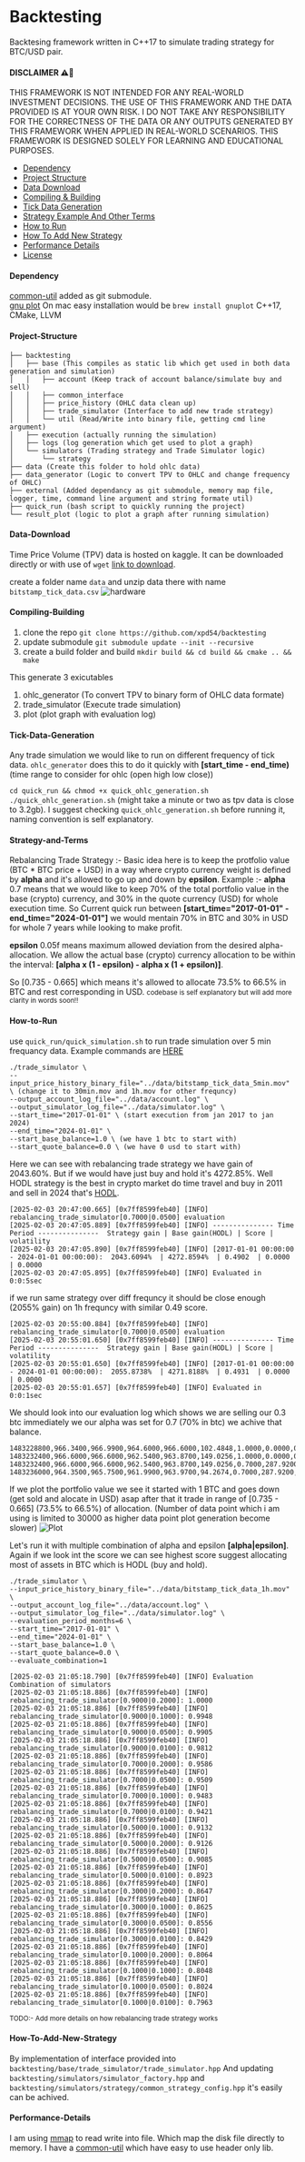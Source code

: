 # Backtesting

Backtesing framework written in C++17 to simulate trading strategy for BTC/USD pair.

#### DISCLAIMER ⚠️🛑

THIS FRAMEWORK IS NOT INTENDED FOR ANY REAL-WORLD INVESTMENT DECISIONS. THE USE OF THIS FRAMEWORK AND THE DATA PROVIDED IS AT YOUR OWN RISK. I DO NOT TAKE ANY RESPONSIBILITY FOR THE CORRECTNESS OF THE DATA OR ANY OUTPUTS GENERATED BY THIS FRAMEWORK WHEN APPLIED IN REAL-WORLD SCENARIOS. THIS FRAMEWORK IS DESIGNED SOLELY FOR LEARNING AND EDUCATIONAL PURPOSES.

- [Dependency](#dependency)
- [Project Structure](#project-structure)
- [Data Download](#data-download)
- [Compiling & Building](#compiling-building)
- [Tick Data Generation](#tick-data-generation)
- [Strategy Example And Other Terms](#strategy-and-terms)
- [How to Run](#how-to-run)
- [How To Add New Strategy](#how-to-add-new-strategy)
- [Performance Details](#performance-details)
- [License](#license)

#### Dependency

[common-util](https://github.com/xpd54/common_util) added as git submodule.<br>
[gnu plot](http://www.gnuplot.info/) On mac easy installation would be `brew install gnuplot`
C++17, CMake, LLVM

#### Project-Structure

```
├── backtesting
│   ├── base (This compiles as static lib which get used in both data generation and simulation)
│   │   ├── account (Keep track of account balance/simulate buy and sell)
│   │   ├── common_interface
│   │   ├── price_history (OHLC data clean up)
│   │   ├── trade_simulator (Interface to add new trade strategy)
│   │   └── util (Read/Write into binary file, getting cmd line argument)
│   ├── execution (actually running the simulation)
│   ├── logs (log generation which get used to plot a graph)
│   └── simulators (Trading strategy and Trade Simulator logic)
│       └── strategy
├── data (Create this folder to hold ohlc data)
├── data_generator (Logic to convert TPV to OHLC and change frequency of OHLC)
├── external (Added dependancy as git submodule, memory map file, logger, time, command line argument and string formate util)
├── quick_run (bash script to quickly running the project)
└── result_plot (logic to plot a graph after running simulation)
```

#### Data-Download

Time Price Volume (TPV) data is hosted on kaggle. It can be downloaded directly or with use of `wget` [link to download](https://www.kaggle.com/api/v1/datasets/download/saltwateroil/bitstamp-tpv-usd).

create a folder name `data` and unzip data there with name `bitstamp_tick_data.csv`
![hardware](/screenshots/data-download.png)

#### Compiling-Building

1. clone the repo `git clone https://github.com/xpd54/backtesting`
2. update submodule `git submodule update --init --recursive`
3. create a build folder and build `mkdir build && cd build && cmake .. && make`

This generate 3 exicutables

1. ohlc_generator (To convert TPV to binary form of OHLC data formate)
2. trade_simulator (Execute trade simulation)
3. plot (plot graph with evaluation log)

#### Tick-Data-Generation

Any trade simulation we would like to run on different frequency of tick data. `ohlc_generator` does this to do it quickly with **[start_time - end_time)** (time range to consider for ohlc (open high low close))

`cd quick_run && chmod +x quick_ohlc_generation.sh`
`./quick_ohlc_generation.sh` (might take a minute or two as tpv data is close to 3.2gb). I suggest checking `quick_ohlc_generation.sh` before running it, naming convention is self explanatory.

#### Strategy-and-Terms

Rebalancing Trade Strategy :- Basic idea here is to keep the protfolio value (BTC \* BTC price + USD) in a way where crypto currency weight is defined by **alpha** and it's allowed to go up and down by **epsilon**.
Example :-
**alpha** 0.7 means that we would like to keep 70% of the total portfolio value in the base (crypto) currency,
and 30% in the quote currency (USD) for whole execution time. So Current quick run between
**[start_time="2017-01-01" - end_time="2024-01-01"]**
we would mentain 70% in BTC and 30% in USD for whole 7 years while looking to make profit.

**epsilon** 0.05f means maximum allowed deviation from the desired alpha-allocation.
We allow the actual base (crypto) currency allocation to be within the interval: **[alpha x (1 - epsilon) - alpha x (1 + epsilon)]**.

So [0.735 - 0.665] which means it's allowed to allocate 73.5% to 66.5% in BTC and rest corresponding in USD.
<small>codebase is self explanatory but will add more clarity in words soon!!</small>

#### How-to-Run

use `quick_run/quick_simulation.sh` to run trade simulation over 5 min frequancy data.
Example commands are [HERE](https://github.com/xpd54/backtesting/tree/main/quick_run)

```
./trade_simulator \
--input_price_history_binary_file="../data/bitstamp_tick_data_5min.mov" \ (change it to 30min.mov and 1h.mov for other frequncy)
--output_account_log_file="../data/account.log" \
--output_simulator_log_file="../data/simulator.log" \
--start_time="2017-01-01" \ (start execution from jan 2017 to jan 2024)
--end_time="2024-01-01" \
--start_base_balance=1.0 \ (we have 1 btc to start with)
--start_quote_balance=0.0 \ (we have 0 usd to start with)
```

Here we can see with rebalancing trade strategy we have gain of 2043.60%. But if we would have just buy and hold it's 4272.85%. Well HODL strategy is the best in crypto market do time travel and buy in 2011 and sell in 2024 that's [HODL](https://www.investopedia.com/terms/h/hodl.asp).

```
[2025-02-03 20:47:00.665] [0x7ff8599feb40] [INFO] rebalancing_trade_simulator[0.7000|0.0500] evaluation
[2025-02-03 20:47:05.889] [0x7ff8599feb40] [INFO] --------------- Time Period ---------------  Strategy gain | Base gain(HODL) | Score | volatility
[2025-02-03 20:47:05.890] [0x7ff8599feb40] [INFO] [2017-01-01 00:00:00 - 2024-01-01 00:00:00):  2043.6094%  | 4272.8594%  | 0.4902  | 0.0000  | 0.0000
[2025-02-03 20:47:05.895] [0x7ff8599feb40] [INFO] Evaluated in 0:0:5sec
```

if we run same strategy over diff frequncy it should be close enough (2055% gain) on 1h frequncy with similar 0.49 score.

```
[2025-02-03 20:55:00.884] [0x7ff8599feb40] [INFO] rebalancing_trade_simulator[0.7000|0.0500] evaluation
[2025-02-03 20:55:01.650] [0x7ff8599feb40] [INFO] --------------- Time Period ---------------  Strategy gain | Base gain(HODL) | Score | volatility
[2025-02-03 20:55:01.650] [0x7ff8599feb40] [INFO] [2017-01-01 00:00:00 - 2024-01-01 00:00:00):  2055.8738%  | 4271.8188%  | 0.4931  | 0.0000  | 0.0000
[2025-02-03 20:55:01.657] [0x7ff8599feb40] [INFO] Evaluated in 0:0:1sec
```

We should look into our evaluation log which shows we are selling our 0.3 btc immediately we our alpha was set for 0.7 (70% in btc) we achive that balance.

```
1483228800,966.3400,966.9900,964.6000,966.6000,102.4848,1.0000,0.0000,0.0000,,,,,
1483232400,966.6000,966.6000,962.5400,963.8700,149.0256,1.0000,0.0000,0.0000,,,,,
1483232400,966.6000,966.6000,962.5400,963.8700,149.0256,0.7000,287.9200,1.4500,MARKET,SELL,0.300000,,
1483236000,964.3500,965.7500,961.9900,963.9700,94.2674,0.7000,287.9200,1.4500,,,,,
```

If we plot the portfolio value we see it started with 1 BTC and goes down (get sold and alocate in USD) asap after that it trade in range of [0.735 - 0.665] (73.5% to 66.5%) of allocation.
(Number of data point which i am using is limited to 30000 as higher data point plot generation become slower)
![Plot](/screenshots/gnuplot.png)

Let's run it with multiple combination of alpha and epsilon **[alpha|epsilon]**. Again if we look int the score we can see highest score suggest allocating most of assets in BTC which is HODL (buy and hold).

```
./trade_simulator \
--input_price_history_binary_file="../data/bitstamp_tick_data_1h.mov" \
--output_account_log_file="../data/account.log" \
--output_simulator_log_file="../data/simulator.log" \
--evaluation_period_months=6 \
--start_time="2017-01-01" \
--end_time="2024-01-01" \
--start_base_balance=1.0 \
--start_quote_balance=0.0 \
--evaluate_combination=1
```

```
[2025-02-03 21:05:18.790] [0x7ff8599feb40] [INFO] Evaluation Combination of simulators
[2025-02-03 21:05:18.886] [0x7ff8599feb40] [INFO] rebalancing_trade_simulator[0.9000|0.2000]: 1.0000
[2025-02-03 21:05:18.886] [0x7ff8599feb40] [INFO] rebalancing_trade_simulator[0.9000|0.1000]: 0.9948
[2025-02-03 21:05:18.886] [0x7ff8599feb40] [INFO] rebalancing_trade_simulator[0.9000|0.0500]: 0.9905
[2025-02-03 21:05:18.886] [0x7ff8599feb40] [INFO] rebalancing_trade_simulator[0.9000|0.0100]: 0.9812
[2025-02-03 21:05:18.886] [0x7ff8599feb40] [INFO] rebalancing_trade_simulator[0.7000|0.2000]: 0.9586
[2025-02-03 21:05:18.886] [0x7ff8599feb40] [INFO] rebalancing_trade_simulator[0.7000|0.0500]: 0.9509
[2025-02-03 21:05:18.886] [0x7ff8599feb40] [INFO] rebalancing_trade_simulator[0.7000|0.1000]: 0.9483
[2025-02-03 21:05:18.886] [0x7ff8599feb40] [INFO] rebalancing_trade_simulator[0.7000|0.0100]: 0.9421
[2025-02-03 21:05:18.886] [0x7ff8599feb40] [INFO] rebalancing_trade_simulator[0.5000|0.1000]: 0.9132
[2025-02-03 21:05:18.886] [0x7ff8599feb40] [INFO] rebalancing_trade_simulator[0.5000|0.2000]: 0.9126
[2025-02-03 21:05:18.886] [0x7ff8599feb40] [INFO] rebalancing_trade_simulator[0.5000|0.0500]: 0.9085
[2025-02-03 21:05:18.886] [0x7ff8599feb40] [INFO] rebalancing_trade_simulator[0.5000|0.0100]: 0.8923
[2025-02-03 21:05:18.886] [0x7ff8599feb40] [INFO] rebalancing_trade_simulator[0.3000|0.2000]: 0.8647
[2025-02-03 21:05:18.886] [0x7ff8599feb40] [INFO] rebalancing_trade_simulator[0.3000|0.1000]: 0.8625
[2025-02-03 21:05:18.886] [0x7ff8599feb40] [INFO] rebalancing_trade_simulator[0.3000|0.0500]: 0.8556
[2025-02-03 21:05:18.886] [0x7ff8599feb40] [INFO] rebalancing_trade_simulator[0.3000|0.0100]: 0.8429
[2025-02-03 21:05:18.886] [0x7ff8599feb40] [INFO] rebalancing_trade_simulator[0.1000|0.2000]: 0.8064
[2025-02-03 21:05:18.886] [0x7ff8599feb40] [INFO] rebalancing_trade_simulator[0.1000|0.1000]: 0.8048
[2025-02-03 21:05:18.886] [0x7ff8599feb40] [INFO] rebalancing_trade_simulator[0.1000|0.0500]: 0.8024
[2025-02-03 21:05:18.886] [0x7ff8599feb40] [INFO] rebalancing_trade_simulator[0.1000|0.0100]: 0.7963
```

<small>TODO:- Add more details on how rebalancing trade strategy works</small>

#### How-To-Add-New-Strategy

By implementation of interface provided into `backtesting/base/trade_simulator/trade_simulator.hpp`
And updating `backtesting/simulators/simulator_factory.hpp` and `backtesting/simulators/strategy/common_strategy_config.hpp`
it's easily can be achived.

#### Performance-Details

I am using [mmap](https://man7.org/linux/man-pages/man2/mmap.2.html) to read write into file. Which map the disk file directly to memory. I have a [common-util](https://github.com/xpd54/common_util) which have easy to use header only lib.
